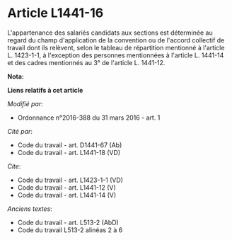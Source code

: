 # Article L1441-16

L'appartenance des salariés candidats aux sections est déterminée au regard du champ d'application de la convention ou de
l'accord collectif de travail dont ils relèvent, selon le tableau de répartition mentionné à l'article L. 1423-1-1, à
l'exception des personnes mentionnées à l'article L. 1441-14 et des cadres mentionnés au 3° de l'article L. 1441-12.

**Nota:**



**Liens relatifs à cet article**

_Modifié par_:

  - Ordonnance n°2016-388 du 31 mars 2016 - art. 1

_Cité par_:

  - Code du travail - art. D1441-67 (Ab)
  - Code du travail - art. L1441-18 (VD)

_Cite_:

  - Code du travail - art. L1423-1-1 (VD)
  - Code du travail - art. L1441-12 (V)
  - Code du travail - art. L1441-14 (V)

_Anciens textes_:

  - Code du travail - art. L513-2 (AbD)
  - Code du travail L513-2 alinéas 2 à 6
